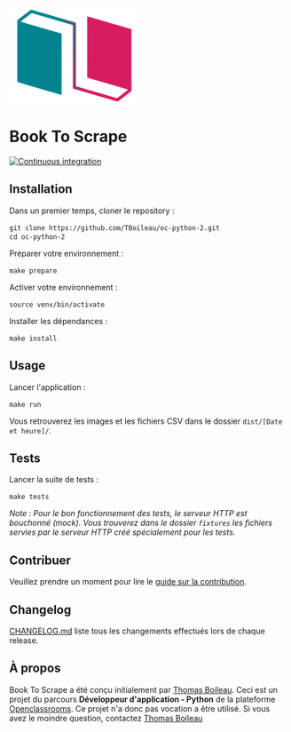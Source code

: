 ![Book Online](logo.png)

# Book To Scrape

[![Continuous integration](https://github.com/TBoileau/oc-python-3/actions/workflows/ci.yml/badge.svg?branch=develop)](https://github.com/TBoileau/oc-python-3/actions/workflows/ci.yml)

## Installation
Dans un premier temps, cloner le repository :
```
git clone https://github.com/TBoileau/oc-python-2.git
cd oc-python-2
```

Préparer votre environnement :
```
make prepare
```

Activer votre environnement :
```
source venv/bin/activate
```

Installer les dépendances :
```
make install
```

## Usage
Lancer l'application :
```
make run
```

Vous retrouverez les images et les fichiers CSV dans le dossier `dist/[Date et heure]/`.

## Tests
Lancer la suite de tests :
```
make tests
```

*Note : Pour le bon fonctionnement des tests, le serveur HTTP est bouchonné (mock). Vous trouverez dans le dossier `fixtures` les fichiers servies par le serveur HTTP créé spécialement pour les tests.*

## Contribuer
Veuillez prendre un moment pour lire le [guide sur la contribution](CONTRIBUTING.md).

## Changelog
[CHANGELOG.md](CHANGELOG.md) liste tous les changements effectués lors de chaque release.

## À propos
Book To Scrape a été conçu initialement par [Thomas Boileau](https://github.com/TBoileau). 
Ceci est un projet du parcours **Développeur d'application - Python** de la plateforme [Openclassrooms](https://openclassrooms.com/).
Ce projet n'a donc pas vocation a être utilisé.
Si vous avez le moindre question, contactez [Thomas Boileau](mailto:t-boileau@email.com?subject=[Github]%20Book%20To%20Scrape)
